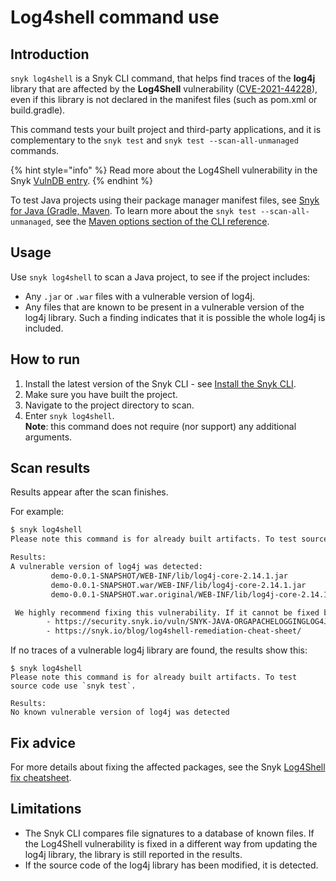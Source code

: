 # Log4shell command use

## Introduction

`snyk log4shell` is a Snyk CLI command, that helps find traces of the **log4j** library that are affected by the **Log4Shell** vulnerability ([CVE-2021-44228](https://cve.mitre.org/cgi-bin/cvename.cgi?name=CVE-2021-44228)), even if this library is not declared in the manifest files (such as pom.xml or build.gradle).

This command tests your built project and third-party applications, and it is complementary to the `snyk test` and `snyk test --scan-all-unmanaged` commands.

{% hint style="info" %}
Read more about the Log4Shell vulnerability in the Snyk [VulnDB entry](https://security.snyk.io/vuln/SNYK-JAVA-ORGAPACHELOGGINGLOG4J-2314720).
{% endhint %}

To test Java projects using their package manager manifest files, see [Snyk for Java (Gradle, Maven](../../scanning-with-snyk/scan-application-code/snyk-open-source/language-and-package-manager-support/snyk-for-java-gradle-maven.md). To learn more about the `snyk test --scan-all-unmanaged`, see the [Maven options section of the CLI reference](https://docs.snyk.io/snyk-cli/cli-reference#options-for-maven-projects).

## Usage

Use `snyk log4shell` to scan a Java project, to see if the project includes:

* Any `.jar` or `.war` files with a vulnerable version of log4j.
* Any files that are known to be present in a vulnerable version of the log4j library. Such a finding indicates that it is possible the whole log4j is included.

## How to run

1. Install the latest version of the Snyk CLI - see [Install the Snyk CLI](../install-the-snyk-cli.md).
2. Make sure you have built the project.
3. Navigate to the project directory to scan.
4. Enter `snyk log4shell`.\
   **Note**: this command does not require (nor support) any additional arguments.

## Scan results

Results appear after the scan finishes.

For example:

```bash
$ snyk log4shell
Please note this command is for already built artifacts. To test source code use `snyk test`.

Results:
A vulnerable version of log4j was detected: 
         demo-0.0.1-SNAPSHOT/WEB-INF/lib/log4j-core-2.14.1.jar
         demo-0.0.1-SNAPSHOT.war/WEB-INF/lib/log4j-core-2.14.1.jar
         demo-0.0.1-SNAPSHOT.war.original/WEB-INF/lib/log4j-core-2.14.1.jar

 We highly recommend fixing this vulnerability. If it cannot be fixed by upgrading, see mitigation information here:
        - https://security.snyk.io/vuln/SNYK-JAVA-ORGAPACHELOGGINGLOG4J-2314720
        - https://snyk.io/blog/log4shell-remediation-cheat-sheet/
```

If no traces of a vulnerable log4j library are found, the results show this:

```
$ snyk log4shell
Please note this command is for already built artifacts. To test source code use `snyk test`.

Results:
No known vulnerable version of log4j was detected
```

## Fix advice

For more details about fixing the affected packages, see the Snyk [Log4Shell fix cheatsheet](https://snyk.io/blog/log4shell-remediation-cheat-sheet).

## Limitations

* The Snyk CLI compares file signatures to a database of known files. If the Log4Shell vulnerability is fixed in a different way from updating the log4j library, the library is still reported in the results.
* If the source code of the log4j library has been modified, it is detected.
